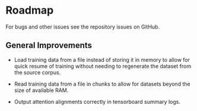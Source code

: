 # Roadmap
For bugs and other issues see the repository issues on GitHub.

## General Improvements
- Load training data from a file instead of storing it in memory to allow for quick resume of training without needing to regenerate the dataset from the source corpus.

- Read training data from a file in chunks to allow for datasets beyond the size of available RAM.

- Output attention alignments correctly in tensorboard summary logs.
